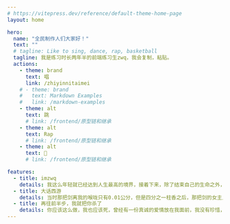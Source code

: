 ```yaml
---
# https://vitepress.dev/reference/default-theme-home-page
layout: home

hero:
  name: "全民制作人们大家好！"
  text: ""
  # tagline: Like to sing, dance, rap, basketball
  tagline: 我是练习时长两年半的前端练习生zwq，我会复制，粘贴。
  actions:
    - theme: brand
      text: 唱
      link: /zhiyinnitaimei
    # - theme: brand
    #   text: Markdown Examples
    #   link: /markdown-examples
    - theme: alt
      text: 跳
      # link: /frontend/原型链和继承
    - theme: alt
      text: Rap
      # link: /frontend/原型链和继承
    - theme: alt
      text: 🏀
      # link: /frontend/原型链和继承

features:
  - title: imzwq
    details: 我这么年轻就已经达到人生最高的境界，接着下来，除了结束自己的生命之外，我是无路可走了!
  - title: 大话西游
    details: 当时那把剑离我的喉咙只有0.01公分，但是四分之一柱香之后，那把剑的女主人将会彻底地爱上我，因为我决定说一个谎话。虽然本人生平说过无数的谎话，但是这一个我认为是最完美的。
  - title: 再往前半步，我就把你杀了
    details: 你应该这么做，我也应该死，曾经有一份真诚的爱情放在我面前，我没有珍惜，等我失去的时候才后悔莫及，人世间最疼苦的事莫过于此。如果上天能够给我一个再来一次的机会，我会对那个女孩说三个字：我爱你。如果非要在这份爱上加一个期限，我希望是……一万年
---
```


